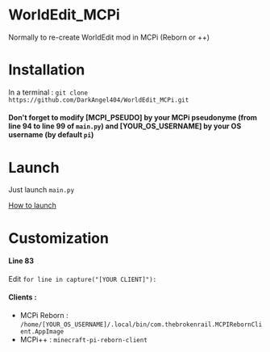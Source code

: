 WorldEdit\_MCPi
===============

Normally to re-create WorldEdit mod in MCPi (Reborn or ++)

Installation
============

In a terminal : `git clone https://github.com/DarkAngel404/WorldEdit_MCPi.git`

#### Don't forget to modify [MCPI_PSEUDO] by your MCPi pseudonyme (from line 94 to line 99 of `main.py`) and [YOUR_OS_USERNAME] by your OS username (by default `pi`)

Launch
======

Just launch `main.py`

[How to launch](https://github-production-user-asset-6210df.s3.amazonaws.com/126427514/247960958-a9480259-0a6a-4f4a-85c6-51ddaeff2c6b.mp4)

Customization
=============

#### Line 83
Edit `for line in capture("[YOUR CLIENT]"):`
#### Clients :
- MCPi Reborn : `/home/[YOUR_OS_USERNAME]/.local/bin/com.thebrokenrail.MCPIRebornClient.AppImage`
- MCPi++ : `minecraft-pi-reborn-client`
